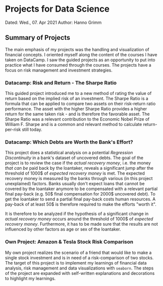 # Projects for Data Science
Dated: Wed., 07. Apr 2021
Author: Hanno Grimm

## Summary of Projects
The main emphasis of my projects was the handling and visualization of financial concepts. I oriented myself along the content of the courses I have taken on DataCamp. I saw the guided projects as an opportunity to put into practice what I have consumed through the courses. The projects have a focus on risk management and investment strategies. 

### Datacamp: Risk and Return - The Sharpe Ratio
This guided project introduced me to a new method of rating the value of return based on the implied risk of an investment. The Sharpe Ratio is a formula that can be applied to compare two assets on their risk-return ratio performance. The asset with the higher Sharpe Ratio provides a higher return for the same taken risk - and is therefore the favorable asset. The Sharpe Ratio was a relevant contribution to the Economic Nobel Prize of William F. Sharpe and is a common and relevant method to calculate return-per-risk still today.

### Datacamp: Which Debts are Worth the Bank's Effort?
This project does a statistical analysis on a potential _Regression Discontinuity_ in a bank's dataset of uncovered debts. The goal of the project is to review the case if the _actual recovery money_, i.e. the money _that can be_ paid back by the loantaker, reveals a significant jump after the threshold of 1000$ of _expected recovery money_ is met. The expected recovery money is measured by the banks through various (in this project unexplained) factors. Banks usually don't expect loans that cannot be covered by the loantaker anymore to be compensated with a relevant partial final pay-back (e.g. 50$ final compensation for 2000$ uncovered debt). To get the loantaker to send a partial final pay-back costs human resources. A pay-back of at least 50$ is therefore required to make the efforts "worth it". 

It is therefore to be analyzed if the hypothesis of a significant change in _actual recovery money_ occurs around the threshold of 1000$ of _expected recovery money_. Furthermore, it has to be made sure that the results are not influenced by other factors as age or sex of the loantaker.

### Own Project: Amazon & Tesla Stock Risk Comparison
My own project realizes the scenario of a friend that would like to make a single stock investment and is in need of a risk-comparison of two stocks. The target of this project is to implement my learnings of financial data analysis, risk management and data visualizations with `seaborn`. The steps of the project are expanded with self-written explanations and decorations to highlight my learnings.

